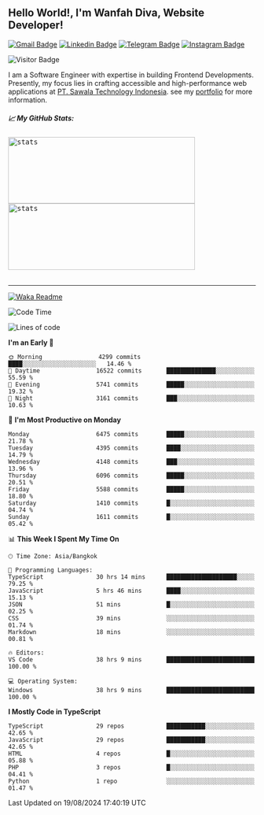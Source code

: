 ## Hello World!, I'm Wanfah Diva, Website Developer!

[![Gmail Badge](https://img.shields.io/badge/-Gmail-white?style=plastic&logo=Gmail&link=mailto:aditputrafirmansyah@gmail.com)](mailto:wanfahdivaa@gmail.com)
[![Linkedin Badge](https://img.shields.io/badge/-LinkedIn-blue?style=plastic&logo=Linkedin&link=https://www.linkedin.com/in/aditputrafirmansyah/)](https://www.linkedin.com/in/wanfahdiva/)
[![Telegram Badge](https://img.shields.io/badge/-Telegram-blue?style=plastic&logo=telegram&link=https://t.me/Adithya_13)](https://t.me/wanfahdiva)
[![Instagram Badge](https://img.shields.io/badge/-Instagram-white?style=plastic&logo=instagram&link=https://www.instagram.com/adithya_firmansyahputra/)](https://www.instagram.com/wnfhdva/)

![Visitor Badge](https://visitor-badge.laobi.icu/badge?page_id=wanfahdiva.wanfahdiva)

<p>
I am a Software Engineer with expertise in building Frontend Developments.
Presently, my focus lies in crafting accessible and high-performance web applications at  <a href="https://sawala/tech" target="_blank">PT. Sawala Technology Indonesia</a>. see my <a href="https://wanfahdiva.me" target="_blank">portfolio</a> for more information.
</p>

<h5 align="left">
  
📈 **My GitHub Stats:**

</h5>

<div align="left">
<kbd>
    <img height="135em" width="380em" alt="stats" src="https://github-readme-streak-stats.herokuapp.com?user=wanfahdiva&theme=tokyonight_duo&hide_border=true&dates=27DDC9" />
</kbd>
<kbd>
    <img height="135em" width="380em" alt="stats" src="https://github-readme-activity-graph.vercel.app/graph?username=wanfahdiva&theme=react&hide_title=true"></kbd>
</div>

<br />

---

[![Waka Readme](https://github.com/wanfahdiva/wanfahdiva/actions/workflows/waka.yml/badge.svg)](https://github.com/wanfahdiva/wanfahdiva/actions/workflows/waka.yml)

<!--START_SECTION:waka-->
![Code Time](http://img.shields.io/badge/Code%20Time-914%20hrs%2037%20mins-blue)

![Lines of code](https://img.shields.io/badge/From%20Hello%20World%20I%27ve%20Written-19.1%20million%20lines%20of%20code-blue)

**I'm an Early 🐤** 

```text
🌞 Morning                4299 commits        ████░░░░░░░░░░░░░░░░░░░░░   14.46 % 
🌆 Daytime                16522 commits       ██████████████░░░░░░░░░░░   55.59 % 
🌃 Evening                5741 commits        █████░░░░░░░░░░░░░░░░░░░░   19.32 % 
🌙 Night                  3161 commits        ███░░░░░░░░░░░░░░░░░░░░░░   10.63 % 
```
📅 **I'm Most Productive on Monday** 

```text
Monday                   6475 commits        █████░░░░░░░░░░░░░░░░░░░░   21.78 % 
Tuesday                  4395 commits        ████░░░░░░░░░░░░░░░░░░░░░   14.79 % 
Wednesday                4148 commits        ███░░░░░░░░░░░░░░░░░░░░░░   13.96 % 
Thursday                 6096 commits        █████░░░░░░░░░░░░░░░░░░░░   20.51 % 
Friday                   5588 commits        █████░░░░░░░░░░░░░░░░░░░░   18.80 % 
Saturday                 1410 commits        █░░░░░░░░░░░░░░░░░░░░░░░░   04.74 % 
Sunday                   1611 commits        █░░░░░░░░░░░░░░░░░░░░░░░░   05.42 % 
```


📊 **This Week I Spent My Time On** 

```text
🕑︎ Time Zone: Asia/Bangkok

💬 Programming Languages: 
TypeScript               30 hrs 14 mins      ████████████████████░░░░░   79.25 % 
JavaScript               5 hrs 46 mins       ████░░░░░░░░░░░░░░░░░░░░░   15.13 % 
JSON                     51 mins             █░░░░░░░░░░░░░░░░░░░░░░░░   02.25 % 
CSS                      39 mins             ░░░░░░░░░░░░░░░░░░░░░░░░░   01.74 % 
Markdown                 18 mins             ░░░░░░░░░░░░░░░░░░░░░░░░░   00.81 % 

🔥 Editors: 
VS Code                  38 hrs 9 mins       █████████████████████████   100.00 % 

💻 Operating System: 
Windows                  38 hrs 9 mins       █████████████████████████   100.00 % 
```

**I Mostly Code in TypeScript** 

```text
TypeScript               29 repos            ███████████░░░░░░░░░░░░░░   42.65 % 
JavaScript               29 repos            ███████████░░░░░░░░░░░░░░   42.65 % 
HTML                     4 repos             █░░░░░░░░░░░░░░░░░░░░░░░░   05.88 % 
PHP                      3 repos             █░░░░░░░░░░░░░░░░░░░░░░░░   04.41 % 
Python                   1 repo              ░░░░░░░░░░░░░░░░░░░░░░░░░   01.47 % 
```




 Last Updated on 19/08/2024 17:40:19 UTC
<!--END_SECTION:waka-->
